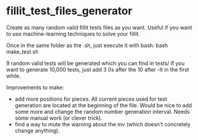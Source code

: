 # fillit_test_files_generator
Create as many random valid fillit tests files as you want. Useful if you want to use machine-learning techniques to solve your fillit.

Once in the same folder as the .sh, just execute it with bash:
bash  make_test.sh

9 random valid tests will be generated which you can find in tests/
If you want to generate 10,000 tests, just add 3 0s after the 10 after -lt in the first while. 

Improvements to make:
- add more positions for pieces. All current pieces used for test generation are located at the beginning of the file. Would be nice to add some more and change the random number generation interval. Needs some manual work (or clever trick).
- find a way to mute the warning about the mv (which doesn't concretely change anything).


